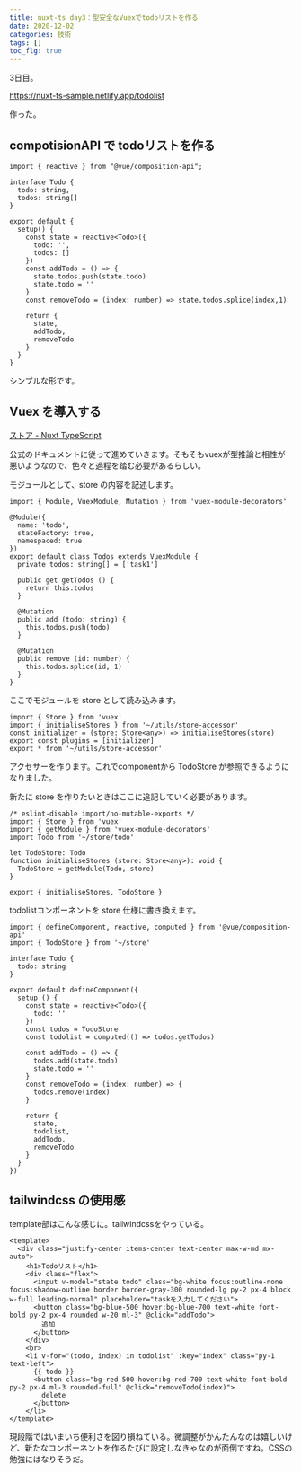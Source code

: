 ```yaml
---
title: nuxt-ts day3：型安全なVuexでtodoリストを作る
date: 2020-12-02
categories: 技術
tags: []
toc_flg: true
---
```


3日目。

https://nuxt-ts-sample.netlify.app/todolist

作った。

## compotisionAPI で todoリストを作る

```ts{}[todolist.vue]
import { reactive } from "@vue/composition-api";

interface Todo {
  todo: string,
  todos: string[]
}

export default {
  setup() {
    const state = reactive<Todo>({
      todo: '',
      todos: []
    })
    const addTodo = () => {
      state.todos.push(state.todo)
      state.todo = ''
    }
    const removeTodo = (index: number) => state.todos.splice(index,1)

    return {
      state,
      addTodo,
      removeTodo
    }
  }
}
```

シンプルな形です。

## Vuex を導入する

[ストア - Nuxt TypeScript](https://typescript.nuxtjs.org/ja/cookbook/store#vuex-module-decorators)

公式のドキュメントに従って進めていきます。そもそもvuexが型推論と相性が悪いようなので、色々と過程を踏む必要があるらしい。

モジュールとして、store の内容を記述します。

```ts{}[store\todo.ts]
import { Module, VuexModule, Mutation } from 'vuex-module-decorators'

@Module({
  name: 'todo',
  stateFactory: true,
  namespaced: true
})
export default class Todos extends VuexModule {
  private todos: string[] = ['task1']

  public get getTodos () {
    return this.todos
  }

  @Mutation
  public add (todo: string) {
    this.todos.push(todo)
  }

  @Mutation
  public remove (id: number) {
    this.todos.splice(id, 1)
  }
}
```

ここでモジュールを store として読み込みます。


```ts{}[store\index.ts]
import { Store } from 'vuex'
import { initialiseStores } from '~/utils/store-accessor'
const initializer = (store: Store<any>) => initialiseStores(store)
export const plugins = [initializer]
export * from '~/utils/store-accessor'
```

アクセサーを作ります。これでcomponentから TodoStore が参照できるようになりました。

新たに store を作りたいときはここに追記していく必要があります。


```ts{}[utils\store-accessor.ts]
/* eslint-disable import/no-mutable-exports */
import { Store } from 'vuex'
import { getModule } from 'vuex-module-decorators'
import Todo from '~/store/todo'

let TodoStore: Todo
function initialiseStores (store: Store<any>): void {
  TodoStore = getModule(Todo, store)
}

export { initialiseStores, TodoStore }
```

todolistコンポーネントを store 仕様に書き換えます。

```ts{}[todolist.vue]
import { defineComponent, reactive, computed } from '@vue/composition-api'
import { TodoStore } from '~/store'

interface Todo {
  todo: string
}

export default defineComponent({
  setup () {
    const state = reactive<Todo>({
      todo: ''
    })
    const todos = TodoStore
    const todolist = computed(() => todos.getTodos)

    const addTodo = () => {
      todos.add(state.todo)
      state.todo = ''
    }
    const removeTodo = (index: number) => {
      todos.remove(index)
    }

    return {
      state,
      todolist,
      addTodo,
      removeTodo
    }
  }
})
```

## tailwindcss の使用感

template部はこんな感じに。tailwindcssをやっている。

```ts{}[todolist.vue]
<template>
  <div class="justify-center items-center text-center max-w-md mx-auto">
    <h1>Todoリスト</h1>
    <div class="flex">
      <input v-model="state.todo" class="bg-white focus:outline-none focus:shadow-outline border border-gray-300 rounded-lg py-2 px-4 block w-full leading-normal" placeholder="taskを入力してください">
      <button class="bg-blue-500 hover:bg-blue-700 text-white font-bold py-2 px-4 rounded w-20 ml-3" @click="addTodo">
        追加
      </button>
    </div>
    <br>
    <li v-for="(todo, index) in todolist" :key="index" class="py-1 text-left">
      {{ todo }}
      <button class="bg-red-500 hover:bg-red-700 text-white font-bold py-2 px-4 ml-3 rounded-full" @click="removeTodo(index)">
        delete
      </button>
    </li>
</template>
```

現段階ではいまいち便利さを図り損ねている。微調整がかんたんなのは嬉しいけど、新たなコンポーネントを作るたびに設定しなきゃなのが面倒ですね。CSSの勉強にはなりそうだ。
